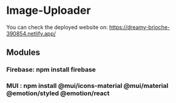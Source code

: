 # Image-Uploader

You can check the deployed website on: https://dreamy-brioche-390854.netlify.app/

## Modules

### Firebase: npm install firebase

### MUI : npm install @mui/icons-material @mui/material @emotion/styled @emotion/react
